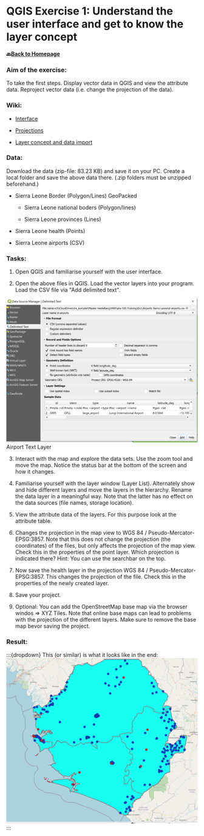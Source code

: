 # QGIS Exercise 1: Understand the user interface and get to know the layer concept

__🔙[Back to Homepage](/content/intro.md)__

### Aim of the exercise:
To take the first steps.
Display vector data in QGIS and view the attribute data.
Reproject vector data (i.e. change the projection of the data).

### Wiki:

- [Interface](https://github.com/QGIS_Training/gis-training-resource-center/Wiki/en_qgis_interface_wiki.md)

- [Projections](https://github.com/QGIS_Training/gis-training-resource-center/Wiki/en_qgis_projections_wiki.md)

- [Layer concept and data import](https://github.com/QGIS_Training/gis-training-resource-center/Wiki/en_qgis_layer_concept_wiki.md)


### Data:

Download the data (zip-file: 83.23 KB) and save it on your PC. Create a local folder and save the above data there. (.zip folders must be unzipped beforehand.)

- Sierra Leone Border (Polygon/Lines) GeoPacked

  - Sierra Leone national boders (Polygon/lines)

  - Sierra Leone provinces (Lines)

- Sierra Leone health (Points)
- Sierra Leone airports (CSV)

### Tasks:

1. Open QGIS and familiarise yourself with the user interface. 

2. Open the above files in QGIS. Load the vector layers into your program. Load the CSV file via "Add delimited text".

![QGIS_User_Interface](/fig/en_airports_text_layer.png)
Airport Text Layer 

3. Interact with the map and explore the data sets. Use the zoom tool and move the map. Notice the status bar at the bottom of the screen and how it changes.

4. Familiarise yourself with the layer window (Layer List). Alternately show and hide different layers and move the layers in the hierarchy. Rename the data layer in a meaningful way. Note that the latter has no effect on the data sources (file names, storage location).

5. View the attribute data of the layers. For this purpose look at the attribute table.

6. Changes the projection in the map view to WGS 84 / Pseudo-Mercator- EPSG:3857. Note that this does not change the projection (the coordinates) of the files, but only affects the projection of the map view.  Check this in the properties of the point layer. Which projection is indicated there? Hint: You can use the searchbar on the top.

7. Now save the health layer in the projection WGS 84 / Pseudo-Mercator- EPSG:3857. This changes the projection of the file. Check this in the properties of the newly created layer.

8. Save your project.

9. Optional: You can add the OpenStreetMap base map via the browser windos => XYZ Tiles. Note that online base maps can lead to problems with the projection of the different layers. Make sure to remove the base map bevor saving the project.

### Result: 

:::{dropdown} This (or similar) is what it looks like in the end:
![QGIS_User_Interface](/fig/en_eExercise_1_result.png)
:::


